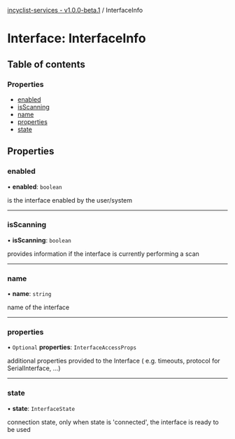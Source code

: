 [incyclist-services - v1.0.0-beta.1](../README.md) / InterfaceInfo

# Interface: InterfaceInfo

## Table of contents

### Properties

- [enabled](InterfaceInfo.md#enabled)
- [isScanning](InterfaceInfo.md#isscanning)
- [name](InterfaceInfo.md#name)
- [properties](InterfaceInfo.md#properties)
- [state](InterfaceInfo.md#state)

## Properties

### enabled

• **enabled**: `boolean`

is the interface enabled by the user/system

___

### isScanning

• **isScanning**: `boolean`

provides information if the interface is currently performing a scan

___

### name

• **name**: `string`

name of the interface

___

### properties

• `Optional` **properties**: `InterfaceAccessProps`

additional properties provided to the Interface ( e.g. timeouts, protocol for SerialInterface, ...)

___

### state

• **state**: `InterfaceState`

connection state, only when state is 'connected', the interface is ready to be used
